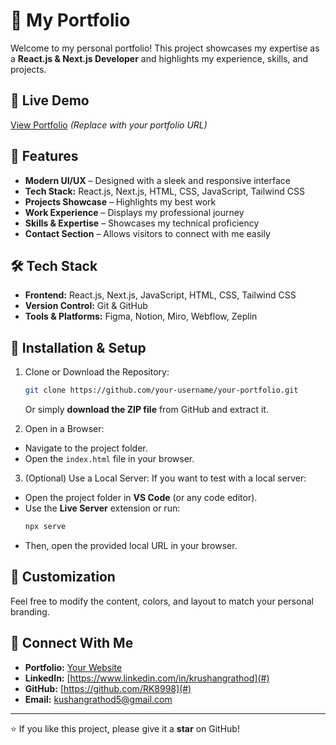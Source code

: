 # 🚀 My Portfolio

Welcome to my personal portfolio! This project showcases my expertise as a **React.js & Next.js Developer** and highlights my experience, skills, and projects.

## 🔗 Live Demo

[View Portfolio](#) _(Replace with your portfolio URL)_

## 📌 Features

- **Modern UI/UX** – Designed with a sleek and responsive interface
- **Tech Stack:** React.js, Next.js, HTML, CSS, JavaScript, Tailwind CSS
- **Projects Showcase** – Highlights my best work
- **Work Experience** – Displays my professional journey
- **Skills & Expertise** – Showcases my technical proficiency
- **Contact Section** – Allows visitors to connect with me easily

## 🛠️ Tech Stack

- **Frontend:** React.js, Next.js, JavaScript, HTML, CSS, Tailwind CSS
- **Version Control:** Git & GitHub
- **Tools & Platforms:** Figma, Notion, Miro, Webflow, Zeplin

## 📂 Installation & Setup

1. Clone or Download the Repository:

   ```sh
   git clone https://github.com/your-username/your-portfolio.git
   ```

   Or simply **download the ZIP file** from GitHub and extract it.

2. Open in a Browser:

- Navigate to the project folder.
- Open the `index.html` file in your browser.

3. (Optional) Use a Local Server:
   If you want to test with a local server:

- Open the project folder in **VS Code** (or any code editor).
- Use the **Live Server** extension or run:
  ```sh
  npx serve
  ```
- Then, open the provided local URL in your browser.

## 🎨 Customization

Feel free to modify the content, colors, and layout to match your personal branding.

## 🤝 Connect With Me

- **Portfolio:** [Your Website](#)
- **LinkedIn:** [https://www.linkedin.com/in/krushangrathod](#)
- **GitHub:** [https://github.com/RK8998](#)
- **Email:** kushangrathod5@gmail.com

---

⭐ If you like this project, please give it a **star** on GitHub!

```

```
